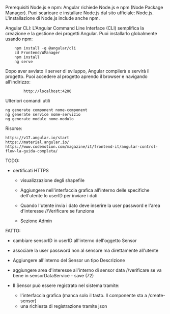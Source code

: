 Prerequisiti
Node.js e npm: Angular richiede Node.js e npm (Node Package Manager). Puoi scaricare e installare Node.js dal sito ufficiale: Node.js. L'installazione di Node.js include anche npm.

Angular CLI: L'Angular Command Line Interface (CLI) semplifica la creazione e la gestione dei progetti Angular. Puoi installarlo globalmente usando npm:

        npm install -g @angular/cli
        cd Frontend/WManager
        npm install
        ng serve


Dopo aver avviato il server di sviluppo, Angular compilerà e servirà il progetto. Puoi accedere al progetto aprendo il browser e navigando all'indirizzo:

            http://localhost:4200
            
            

Ulteriori comandi utili

    ng generate component nome-component
    ng generate service nome-servizio
    ng generate module nome-modulo


Risorse:

    https://v17.angular.io/start
    https://material.angular.io/
    https://www.codemotion.com/magazine/it/frontend-it/angular-control-flow-la-guida-completa/


TODO:

- certificati HTTPS
  - visualizzazione degli shapefile
  - Aggiungere nell'interfaccia grafica all'interno delle specifiche dell'utente lo userID per inviare i dati
  - Quando l'utente invia i dato deve inserire la user password e l'area d'interesse  //Verificare se funziona
  
  - Sezione Admin


FATTO:
  - cambiare sensorID in userID all'interno dell'oggetto Sensor
  - associare la user password non al sensore ma direttamente all'utente
  - Aggiungere all'interno del Sensor un tipo Descrizione
  - aggiungere area d'interesse all'interno di sensor data  //verificare se va bene in sensorDataService - save (72)

  - Il Sensor può essere registrato nel sistema tramite:
    - l'interfaccia grafica (manca solo il tasto. Il componente sta a /create-sensor)
    - una richiesta di registrazione tramite json


